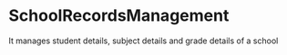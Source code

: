 SchoolRecordsManagement
=======================

It manages student details, subject details and grade details of a school
